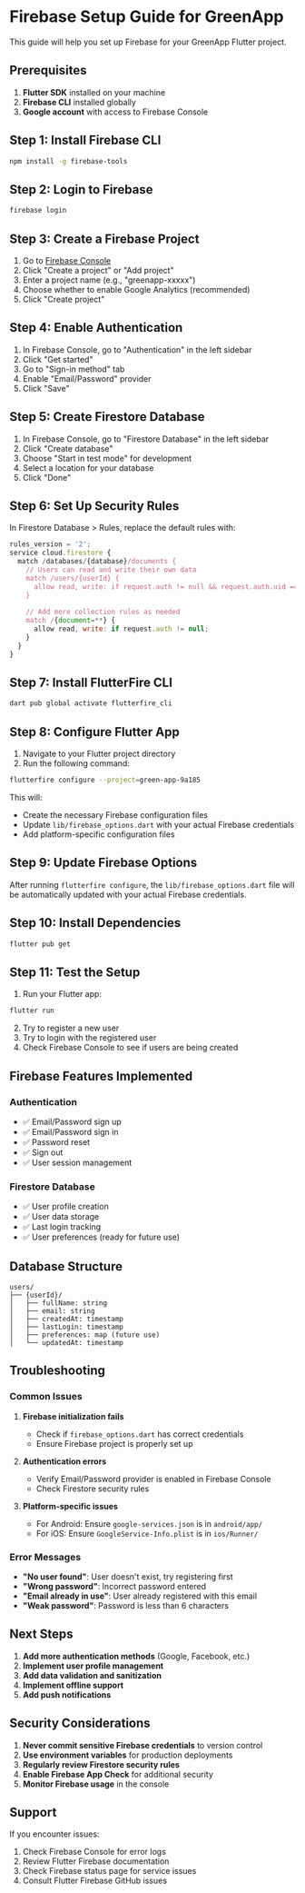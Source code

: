 # Firebase Setup Guide for GreenApp

This guide will help you set up Firebase for your GreenApp Flutter project.

## Prerequisites

1. **Flutter SDK** installed on your machine
2. **Firebase CLI** installed globally
3. **Google account** with access to Firebase Console

## Step 1: Install Firebase CLI

```bash
npm install -g firebase-tools
```

## Step 2: Login to Firebase

```bash
firebase login
```

## Step 3: Create a Firebase Project

1. Go to [Firebase Console](https://console.firebase.google.com/)
2. Click "Create a project" or "Add project"
3. Enter a project name (e.g., "greenapp-xxxxx")
4. Choose whether to enable Google Analytics (recommended)
5. Click "Create project"

## Step 4: Enable Authentication

1. In Firebase Console, go to "Authentication" in the left sidebar
2. Click "Get started"
3. Go to "Sign-in method" tab
4. Enable "Email/Password" provider
5. Click "Save"

## Step 5: Create Firestore Database

1. In Firebase Console, go to "Firestore Database" in the left sidebar
2. Click "Create database"
3. Choose "Start in test mode" for development
4. Select a location for your database
5. Click "Done"

## Step 6: Set Up Security Rules

In Firestore Database > Rules, replace the default rules with:

```javascript
rules_version = '2';
service cloud.firestore {
  match /databases/{database}/documents {
    // Users can read and write their own data
    match /users/{userId} {
      allow read, write: if request.auth != null && request.auth.uid == userId;
    }
    
    // Add more collection rules as needed
    match /{document=**} {
      allow read, write: if request.auth != null;
    }
  }
}
```

## Step 7: Install FlutterFire CLI

```bash
dart pub global activate flutterfire_cli
```

## Step 8: Configure Flutter App

1. Navigate to your Flutter project directory
2. Run the following command:

```bash
flutterfire configure --project=green-app-9a185
```

This will:
- Create the necessary Firebase configuration files
- Update `lib/firebase_options.dart` with your actual Firebase credentials
- Add platform-specific configuration files

## Step 9: Update Firebase Options

After running `flutterfire configure`, the `lib/firebase_options.dart` file will be automatically updated with your actual Firebase credentials.

## Step 10: Install Dependencies

```bash
flutter pub get
```

## Step 11: Test the Setup

1. Run your Flutter app:
```bash
flutter run
```

2. Try to register a new user
3. Try to login with the registered user
4. Check Firebase Console to see if users are being created

## Firebase Features Implemented

### Authentication
- ✅ Email/Password sign up
- ✅ Email/Password sign in
- ✅ Password reset
- ✅ Sign out
- ✅ User session management

### Firestore Database
- ✅ User profile creation
- ✅ User data storage
- ✅ Last login tracking
- ✅ User preferences (ready for future use)

## Database Structure

```
users/
├── {userId}/
│   ├── fullName: string
│   ├── email: string
│   ├── createdAt: timestamp
│   ├── lastLogin: timestamp
│   ├── preferences: map (future use)
│   └── updatedAt: timestamp
```

## Troubleshooting

### Common Issues

1. **Firebase initialization fails**
   - Check if `firebase_options.dart` has correct credentials
   - Ensure Firebase project is properly set up

2. **Authentication errors**
   - Verify Email/Password provider is enabled in Firebase Console
   - Check Firestore security rules

3. **Platform-specific issues**
   - For Android: Ensure `google-services.json` is in `android/app/`
   - For iOS: Ensure `GoogleService-Info.plist` is in `ios/Runner/`

### Error Messages

- **"No user found"**: User doesn't exist, try registering first
- **"Wrong password"**: Incorrect password entered
- **"Email already in use"**: User already registered with this email
- **"Weak password"**: Password is less than 6 characters

## Next Steps

1. **Add more authentication methods** (Google, Facebook, etc.)
2. **Implement user profile management**
3. **Add data validation and sanitization**
4. **Implement offline support**
5. **Add push notifications**

## Security Considerations

1. **Never commit sensitive Firebase credentials** to version control
2. **Use environment variables** for production deployments
3. **Regularly review Firestore security rules**
4. **Enable Firebase App Check** for additional security
5. **Monitor Firebase usage** in the console

## Support

If you encounter issues:
1. Check Firebase Console for error logs
2. Review Flutter Firebase documentation
3. Check Firebase status page for service issues
4. Consult Flutter Firebase GitHub issues 